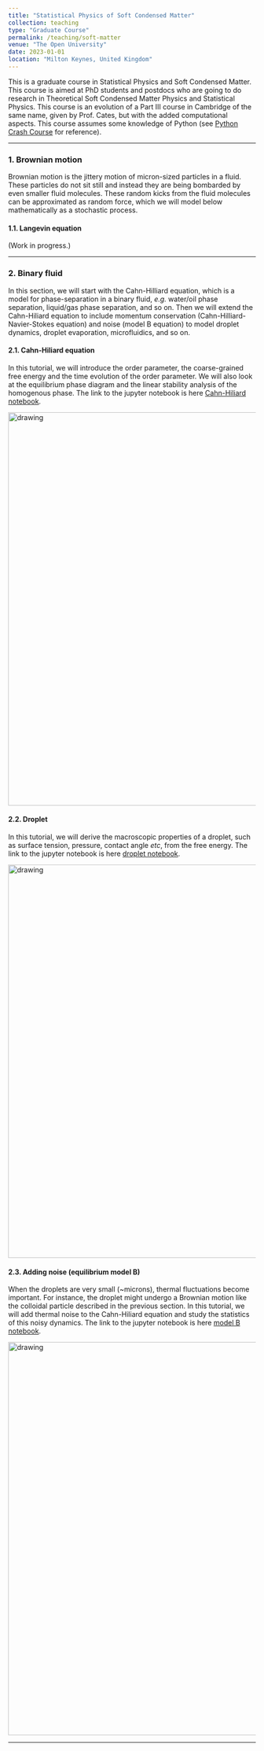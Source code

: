 ```yaml
---
title: "Statistical Physics of Soft Condensed Matter"
collection: teaching
type: "Graduate Course"
permalink: /teaching/soft-matter
venue: "The Open University"
date: 2023-01-01
location: "Milton Keynes, United Kingdom"
---
```


This is a graduate course in Statistical Physics and Soft Condensed Matter. This course is aimed at PhD students and postdocs who are going to do research in Theoretical Soft Condensed Matter Physics and Statistical Physics. This course is an evolution of a Part III course in Cambridge of the same name, given by Prof. Cates, but with the added computational aspects. This course assumes some knowledge of Python (see [Python Crash Course] for reference).

---

### 1. Brownian motion

Brownian motion is the jittery motion of micron-sized particles in a fluid.
These particles do not sit still and instead they are being bombarded by even smaller fluid molecules.
These random kicks from the fluid molecules can be approximated as random force, which we will model below mathematically as a stochastic process.

#### 1.1. Langevin equation

(Work in progress.)

---

### 2. Binary fluid

In this section, we will start with the Cahn-Hilliard equation, which is a model for phase-separation in a binary fluid, _e.g._ water/oil phase separation, liquid/gas phase separation, and so on. 
Then we will extend the Cahn-Hiliard equation to include momentum conservation (Cahn-Hilliard-Navier-Stokes equation) and noise (model B equation) to model droplet dynamics, droplet evaporation, microfluidics, and so on.

#### 2.1. Cahn-Hiliard equation

In this tutorial, we will introduce the order parameter, the coarse-grained free energy and the time evolution of the order parameter. 
We will also look at the equilibrium phase diagram and the linear stability analysis of the homogenous phase. 
The link to the jupyter notebook is here [Cahn-Hiliard notebook].

<img src="https://elsentjhung.github.io/images/coarsening.jpg" alt="drawing" width="800"/>

#### 2.2. Droplet

In this tutorial, we will derive the macroscopic properties of a droplet, such as surface tension, pressure, contact angle _etc_, from the free energy. 
The link to the jupyter notebook is here [droplet notebook].

<img src="https://elsentjhung.github.io/images/affine-deformation.jpg" alt="drawing" width="800"/>

#### 2.3. Adding noise (equilibrium model B)

When the droplets are very small (~microns), thermal fluctuations become important. For instance, the droplet might undergo a Brownian motion like the colloidal particle described in the previous section. In this tutorial, we will add thermal noise to the Cahn-Hiliard equation and study the statistics of this noisy dynamics.
The link to the jupyter notebook is here [model B notebook].

<img src="https://elsentjhung.github.io/images/structure-factor.jpg" alt="drawing" width="800"/>

---

[sound wave and Fourier transform notebook]: https://nbviewer.org/github/elsentjhung/sound-wave-analyser/blob/master/sound_analyser.ipynb

[Cahn-Hiliard notebook]: https://nbviewer.org/github/elsentjhung/cahn-hilliard-coarsening/blob/master/coarsening.ipynb

[droplet notebook]: https://nbviewer.org/github/elsentjhung/cahn-hilliard-droplet/blob/master/droplet.ipynb

[model B notebook]: https://nbviewer.org/github/elsentjhung/equilibrium-model-B/blob/master/model_B.ipynb

[Python Crash Course]: https://www.amazon.co.uk/Python-Crash-Course-Hands-Project-Based/dp/1593276036/ref=sr_1_3?crid=3PW3644NJJAFI&keywords=Eric+Matthes+python&qid=1668365923&sprefix=eric+matthes+python%2Caps%2C153&sr=8-3

[C Programming Absolute Beginner's Guide]: https://www.amazon.co.uk/Programming-Absolute-Beginners-Guide-Guides/dp/0789751984/ref=sr_1_1?keywords=c+programming+absolute+beginner%27s+guide&qid=1668365982&sprefix=c+programming+abso%2Caps%2C160&sr=8-1
